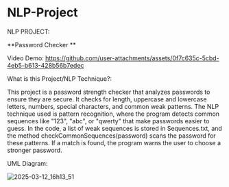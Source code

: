 # NLP-Project

NLP PROJECT:

**Password Checker
**

Video Demo:
https://github.com/user-attachments/assets/0f7c635c-5cbd-4eb5-b613-428b56b7edec


What is this Project/NLP Technique?:

This project is a password strength checker that analyzes passwords to ensure they are secure. It checks for length, uppercase and lowercase letters, numbers, special characters, and common weak patterns. The NLP technique used is pattern recognition, where the program detects common sequences like "123", "abc", or "qwerty" that make passwords easier to guess. In the code, a list of weak sequences is stored in Sequences.txt, and the method checkCommonSequences(password) scans the password for these patterns. If a match is found, the program warns the user to choose a stronger password.


UML Diagram:

![2025-03-12_16h13_51](https://github.com/user-attachments/assets/e48420d9-7167-43b0-95e9-7832c54be33d)


